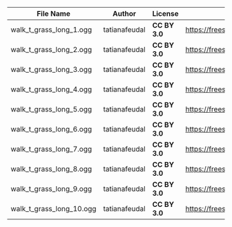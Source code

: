 | File Name        | Author   | License   | Link                            |
|------------------|----------|-----------|---------------------------------|
| walk_t_grass_long_1.ogg | tatianafeudal | **CC BY 3.0** | https://freesound.org/s/542258/ |
| walk_t_grass_long_2.ogg | tatianafeudal | **CC BY 3.0** | https://freesound.org/s/542258/ |
| walk_t_grass_long_3.ogg | tatianafeudal | **CC BY 3.0** | https://freesound.org/s/542258/ |
| walk_t_grass_long_4.ogg | tatianafeudal | **CC BY 3.0** | https://freesound.org/s/542258/ |
| walk_t_grass_long_5.ogg | tatianafeudal | **CC BY 3.0** | https://freesound.org/s/542258/ |
| walk_t_grass_long_6.ogg | tatianafeudal | **CC BY 3.0** | https://freesound.org/s/542258/ |
| walk_t_grass_long_7.ogg | tatianafeudal | **CC BY 3.0** | https://freesound.org/s/542258/ |
| walk_t_grass_long_8.ogg | tatianafeudal | **CC BY 3.0** | https://freesound.org/s/542258/ |
| walk_t_grass_long_9.ogg | tatianafeudal | **CC BY 3.0** | https://freesound.org/s/542258/ |
| walk_t_grass_long_10.ogg | tatianafeudal | **CC BY 3.0** | https://freesound.org/s/542258/ |